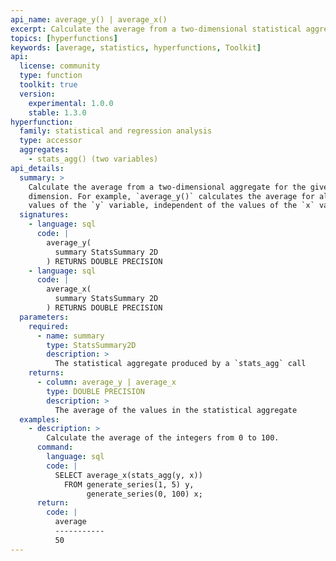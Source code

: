 ```yaml
---
api_name: average_y() | average_x()
excerpt: Calculate the average from a two-dimensional statistical aggregate for the dimension specified
topics: [hyperfunctions]
keywords: [average, statistics, hyperfunctions, Toolkit]
api:
  license: community
  type: function
  toolkit: true
  version:
    experimental: 1.0.0
    stable: 1.3.0
hyperfunction:
  family: statistical and regression analysis
  type: accessor
  aggregates:
    - stats_agg() (two variables)
api_details:
  summary: >
    Calculate the average from a two-dimensional aggregate for the given
    dimension. For example, `average_y()` calculates the average for all the
    values of the `y` variable, independent of the values of the `x` variable.
  signatures:
    - language: sql
      code: |
        average_y(
          summary StatsSummary 2D
        ) RETURNS DOUBLE PRECISION
    - language: sql
      code: |
        average_x(
          summary StatsSummary 2D
        ) RETURNS DOUBLE PRECISION
  parameters:
    required:
      - name: summary
        type: StatsSummary2D
        description: >
          The statistical aggregate produced by a `stats_agg` call
    returns:
      - column: average_y | average_x
        type: DOUBLE PRECISION
        description: >
          The average of the values in the statistical aggregate
  examples:
    - description: >
        Calculate the average of the integers from 0 to 100.
      command:
        language: sql
        code: |
          SELECT average_x(stats_agg(y, x))
            FROM generate_series(1, 5) y,
                 generate_series(0, 100) x;
      return:
        code: |
          average
          -----------
          50
---
```


